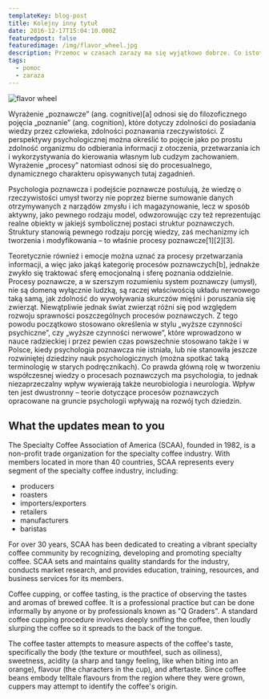 ```yaml
---
templateKey: blog-post
title: Kolejny inny tytuł
date: 2016-12-17T15:04:10.000Z
featuredpost: false
featuredimage: /img/flavor_wheel.jpg
description: Przemoc w czasach zarazy ma się wyjątkowo dobrze. Co istotne, dotyczy do wszystkich krajów, w których jako jeden z elementów walki z epidemią zastosowano społeczną izolację. O przyczynach niepokojącego zjawiska oraz o tym, jak reagować, gdy obok nas dochodzi do przemocy opowiedział specjalista kliniki.
tags:
  - pomoc
  - zaraza
---
```


![flavor wheel](/img/flavor_wheel.jpg)

Wyrażenie „poznawcze” (ang. cognitive)[a] odnosi się do filozoficznego pojęcia „poznanie” (ang. cognition), które dotyczy zdolności do posiadania wiedzy przez człowieka, zdolności poznawania rzeczywistości. Z perspektywy psychologicznej można określić to pojęcie jako po prostu zdolność organizmu do odbierania informacji z otoczenia, przetwarzania ich i wykorzystywania do kierowania własnym lub cudzym zachowaniem. Wyrażenie „procesy” natomiast odnosi się do procesualnego, dynamicznego charakteru opisywanych tutaj zagadnień.

Psychologia poznawcza i podejście poznawcze postulują, że wiedzę o rzeczywistości umysł tworzy nie poprzez bierne sumowanie danych otrzymywanych z narządów zmysłu i ich magazynowanie, lecz w sposób aktywny, jako pewnego rodzaju model, odwzorowując czy też reprezentując realne obiekty w jakiejś symbolicznej postaci struktur poznawczych. Struktury stanowią pewnego rodzaju porcję wiedzy, zaś mechanizmy ich tworzenia i modyfikowania – to właśnie procesy poznawcze[1][2][3].

Teoretycznie również i emocje można uznać za procesy przetwarzania informacji, a więc jako jakąś kategorię procesów poznawczych[b], jednakże zwykło się traktować sferę emocjonalną i sferę poznania oddzielnie. Procesy poznawcze, a w szerszym rozumieniu system poznawczy (umysł), nie są domeną wyłącznie ludzką, są raczej właściwością układu nerwowego taką samą, jak zdolność do wywoływania skurczów mięśni i poruszania się zwierząt. Niewątpliwie jednak świat zwierząt różni się pod względem rozwoju sprawności poszczególnych procesów poznawczych. Z tego powodu początkowo stosowano określenia w stylu „wyższe czynności psychiczne”, czy „wyższe czynności nerwowe”, które wprowadzono w nauce radzieckiej i przez pewien czas powszechnie stosowano także i w Polsce, kiedy psychologia poznawcza nie istniała, lub nie stanowiła jeszcze rozwiniętej dziedziny nauk psychologicznych (można spotkać taką terminologię w starych podręcznikach). Co prawda główną rolę w tworzeniu współczesnej wiedzy o procesach poznawczych ma psychologia, to jednak niezaprzeczalny wpływ wywierają także neurobiologia i neurologia. Wpływ ten jest dwustronny – teorie dotyczące procesów poznawczych opracowane na gruncie psychologii wpływają na rozwój tych dziedzin.

## What the updates mean to you

The Specialty Coffee Association of America (SCAA), founded in 1982, is a non-profit trade organization for the specialty coffee industry. With members located in more than 40 countries, SCAA represents every segment of the specialty coffee industry, including:

- producers
- roasters
- importers/exporters
- retailers
- manufacturers
- baristas

For over 30 years, SCAA has been dedicated to creating a vibrant specialty coffee community by recognizing, developing and promoting specialty coffee. SCAA sets and maintains quality standards for the industry, conducts market research, and provides education, training, resources, and business services for its members.

Coffee cupping, or coffee tasting, is the practice of observing the tastes and aromas of brewed coffee. It is a professional practice but can be done informally by anyone or by professionals known as "Q Graders". A standard coffee cupping procedure involves deeply sniffing the coffee, then loudly slurping the coffee so it spreads to the back of the tongue.

The coffee taster attempts to measure aspects of the coffee's taste, specifically the body (the texture or mouthfeel, such as oiliness), sweetness, acidity (a sharp and tangy feeling, like when biting into an orange), flavour (the characters in the cup), and aftertaste. Since coffee beans embody telltale flavours from the region where they were grown, cuppers may attempt to identify the coffee's origin.
